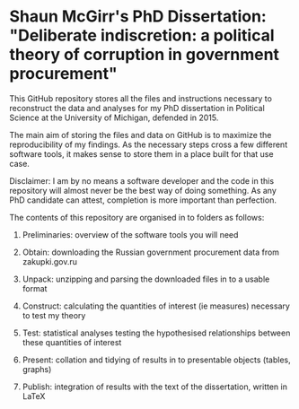# Shaun McGirr's PhD Dissertation: "Deliberate indiscretion: a political theory of corruption in government procurement"

This GitHub repository stores all the files and instructions necessary to reconstruct the data and analyses for my PhD dissertation in Political Science at the University of Michigan, defended in 2015.

The main aim of storing the files and data on GitHub is to maximize the reproducibility of my findings. As the necessary steps cross a few different software tools, it makes sense to store them in a place built for that use case.

Disclaimer: I am by no means a software developer and the code in this repository will almost never be the best way of doing something. As any PhD candidate can attest, completion is more important than perfection.

The contents of this repository are organised in to folders as follows:

1. Preliminaries: overview of the software tools you will need

2. Obtain: downloading the Russian government procurement data from zakupki.gov.ru

3. Unpack: unzipping and parsing the downloaded files in to a usable format

4. Construct: calculating the quantities of interest (ie measures) necessary to test my theory

5. Test: statistical analyses testing the hypothesised relationships between these quantities of interest

6. Present: collation and tidying of results in to presentable objects (tables, graphs)

7. Publish: integration of results with the text of the dissertation, written in LaTeX
